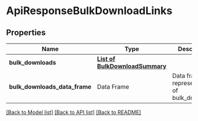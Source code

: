 # ApiResponseBulkDownloadLinks

[//]: # (CLASS:IntrinioSDK::ApiResponseBulkDownloadLinks)

[//]: # (KIND:object)

## Properties

[//]: # (START_DEFINITION)

Name | Type | Description
------------ | ------------- | -------------
**bulk_downloads** | [**List of BulkDownloadSummary**](BulkDownloadSummary.md) |  &nbsp;
**bulk_downloads_data_frame** | Data Frame | Data frame representation of bulk_downloads

[//]: # (END_DEFINITION)


[//]: # (CONTAINED_CLASS:IntrinioSDK::BulkDownloadSummary)


[[Back to Model list]](../README.md#documentation-for-models) [[Back to API list]](../README.md#documentation-for-api-endpoints) [[Back to README]](../README.md)


